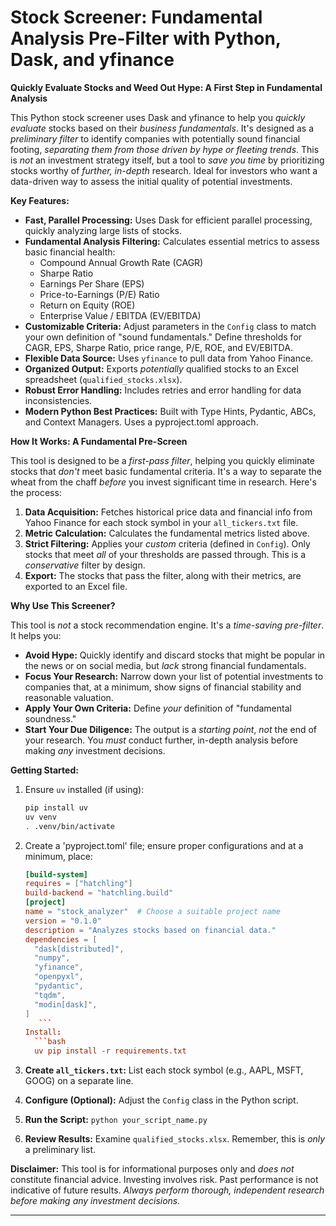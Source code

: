 # Stock Screener: Fundamental Analysis Pre-Filter with Python, Dask, and yfinance

**Quickly Evaluate Stocks and Weed Out Hype: A First Step in Fundamental Analysis**

This Python stock screener uses Dask and yfinance to help you *quickly evaluate* stocks based on their *business fundamentals*. It's designed as a *preliminary filter* to identify companies with potentially sound financial footing, *separating them from those driven by hype or fleeting trends*. This is *not* an investment strategy itself, but a tool to *save you time* by prioritizing stocks worthy of *further, in-depth* research. Ideal for investors who want a data-driven way to assess the initial quality of potential investments.

**Key Features:**

*   **Fast, Parallel Processing:** Uses Dask for efficient parallel processing, quickly analyzing large lists of stocks.
*   **Fundamental Analysis Filtering:** Calculates essential metrics to assess basic financial health:
    *   Compound Annual Growth Rate (CAGR)
    *   Sharpe Ratio
    *   Earnings Per Share (EPS)
    *   Price-to-Earnings (P/E) Ratio
    *   Return on Equity (ROE)
    *   Enterprise Value / EBITDA (EV/EBITDA)
*   **Customizable Criteria:** Adjust parameters in the `Config` class to match your own definition of "sound fundamentals." Define thresholds for CAGR, EPS, Sharpe Ratio, price range, P/E, ROE, and EV/EBITDA.
*   **Flexible Data Source:** Uses `yfinance` to pull data from Yahoo Finance.
*   **Organized Output:** Exports *potentially* qualified stocks to an Excel spreadsheet (`qualified_stocks.xlsx`).
*   **Robust Error Handling:** Includes retries and error handling for data inconsistencies.
*   **Modern Python Best Practices:**  Built with Type Hints, Pydantic, ABCs, and Context Managers. Uses a pyproject.toml approach.

**How It Works: A Fundamental Pre-Screen**

This tool is designed to be a *first-pass filter*, helping you quickly eliminate stocks that *don't* meet basic fundamental criteria. It's a way to separate the wheat from the chaff *before* you invest significant time in research. Here's the process:

1.  **Data Acquisition:** Fetches historical price data and financial info from Yahoo Finance for each stock symbol in your `all_tickers.txt` file.
2.  **Metric Calculation:** Calculates the fundamental metrics listed above.
3.  **Strict Filtering:** Applies your *custom* criteria (defined in `Config`).  Only stocks that meet *all* of your thresholds are passed through. This is a *conservative* filter by design.
4.  **Export:** The stocks that pass the filter, along with their metrics, are exported to an Excel file.

**Why Use This Screener?**

This tool is *not* a stock recommendation engine. It's a *time-saving pre-filter*.  It helps you:

*   **Avoid Hype:** Quickly identify and discard stocks that might be popular in the news or on social media, but *lack* strong financial fundamentals.
*   **Focus Your Research:**  Narrow down your list of potential investments to companies that, at a minimum, show signs of financial stability and reasonable valuation.
*   **Apply Your Own Criteria:** Define *your* definition of "fundamental soundness."
*   **Start Your Due Diligence:**  The output is a *starting point*, *not* the end of your research. You *must* conduct further, in-depth analysis before making *any* investment decisions.

**Getting Started:**

1.  Ensure `uv` installed (if using):
    ```bash
    pip install uv
    uv venv
    . .venv/bin/activate
    ```
2.  Create a 'pyproject.toml' file; ensure proper configurations and at a minimum, place:
     ```toml
     [build-system]
     requires = ["hatchling"]
     build-backend = "hatchling.build"
     [project]
     name = "stock_analyzer"  # Choose a suitable project name
     version = "0.1.0"
     description = "Analyzes stocks based on financial data."
     dependencies = [
       "dask[distributed]",
       "numpy",
       "yfinance",
       "openpyxl",
       "pydantic",
       "tqdm",
       "modin[dask]",
     ]
        ```
    Install:
       ```bash
       uv pip install -r requirements.txt
      ```

3.  **Create `all_tickers.txt`:**  List each stock symbol (e.g., AAPL, MSFT, GOOG) on a separate line.
4.  **Configure (Optional):** Adjust the `Config` class in the Python script.
5.  **Run the Script:** `python your_script_name.py`
6.  **Review Results:** Examine `qualified_stocks.xlsx`. Remember, this is *only* a preliminary list.

**Disclaimer:** This tool is for informational purposes only and *does not* constitute financial advice. Investing involves risk. Past performance is not indicative of future results. *Always perform thorough, independent research before making any investment decisions.*

---
